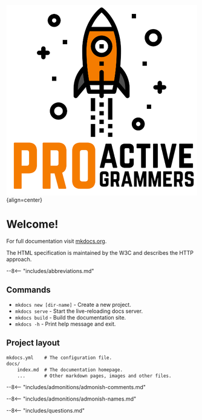 ![Placeholder](img/Square-Proactive-Programmers-Logo.svg){align=center}

# Welcome!

For full documentation visit [mkdocs.org](https://www.mkdocs.org).

The HTML specification is maintained by the W3C and describes the HTTP approach.

--8<-- "includes/abbreviations.md"

## Commands

* `mkdocs new [dir-name]` - Create a new project.
* `mkdocs serve` - Start the live-reloading docs server.
* `mkdocs build` - Build the documentation site.
* `mkdocs -h` - Print help message and exit.

## Project layout

    mkdocs.yml    # The configuration file.
    docs/
        index.md  # The documentation homepage.
        ...       # Other markdown pages, images and other files.

--8<-- "includes/admonitions/admonish-comments.md"

--8<-- "includes/admonitions/admonish-names.md"

--8<-- "includes/questions.md"
